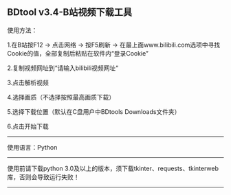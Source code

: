 ## BDtool v3.4-B站视频下载工具

使用方法：

1.在B站按F12 → 点击网络 → 按F5刷新 → 在最上面www.bilibili.com选项中寻找Cookie的值，全部复制后粘贴在软件内“登录Cookie”

2.复制视频网址到“请输入bilibili视频网址“

3.点击解析视频

4.选择画质（不选择按照最高画质下载）

5.选择下载位置（默认在C盘用户中BDtools Downloads文件夹）

6.点击开始下载

----------------------------------------------------------------------------------------------------------------------------

使用语言：Python

----------------------------------------------------------------------------------------------------------------------------

使用前请下载python 3.0及以上的版本，须下载tkinter、requests、tkinterweb库，否则会导致运行失败！

----------------------------------------------------------------------------------------------------------------------------
